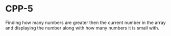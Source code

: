 # CPP-5
Finding how many numbers are greater then the current number in the array and displaying the number along with how many numbers it is small with.
